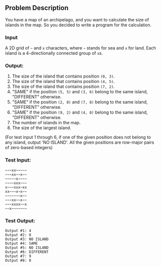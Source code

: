 ## Problem Description

You have a map of an archipelago, and you want to calculate the size of islands in the map. So you decided to write a program for the calculation.

### Input
A 2D grid of `~` and `x` characters, where `~` stands for sea and `x` for land. Each island is a 4-directionally connected group of `x`s.

### Output: 

1. The size of the island that contains position `(0, 3)`.
2. The size of the island that contains position `(4, 5)`.
3. The size of the island that contains position `(7, 2)`.
4. "SAME" if the position `(5, 5)` and `(3, 6)` belong to the same island, "DIFFERENT" otherwise.
4. "SAME" if the position `(2, 8)` and `(7, 8)` belong to the same island, "DIFFERENT" otherwise.
4. "SAME" if the position `(9, 2)` and `(4, 0)` belong to the same island, "DIFFERENT" otherwise.
7. The number of islands in the map.
8. The size of the largest island.

(For test input 1 through 6, if one of the given position does not belong to any island, output 'NO ISLAND'. All the given positions are row-major pairs of zero-based integers)

### Test Input:
```
~~~xx~~~~~
~~~xx~~x~~
~~~~~x~~~~
~~~~xxx~~~
x~~~xxx~xx
xx~~~x~x~~
~~~~~~~x~~
~~~xx~~x~~
~~~xxxx~~x
~~x~~~~~~~
```

### Test Output:

```
Output #1: 4
Output #2: 8
Output #3: NO ISLAND
Output #4: SAME
Output #5: NO ISLAND
Output #6: DIFFERENT
Output #7: 9
Output #8: 8
```
